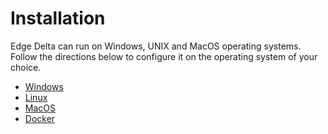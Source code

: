 # Installation

Edge Delta can run on Windows, UNIX and MacOS operating systems. Follow the directions below to configure it on the operating system of your choice.

* [Windows](https://docs.edgedelta.com/configuration/windows)
* [Linux](https://docs.edgedelta.com/configuration/linux)
* [MacOS](https://docs.edgedelta.com/configuration/macos)
* [Docker](https://docs.edgedelta.com/configuration/docker)

